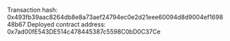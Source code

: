 


Transaction hash: 0x493fb39aac8264db8e8a73aef24794ec0e2d21eee60094d8d9004ef169848b67
Deployed contract address: 0x7ad00fE543DE514c478445387c5598C0bD0C37Ce
